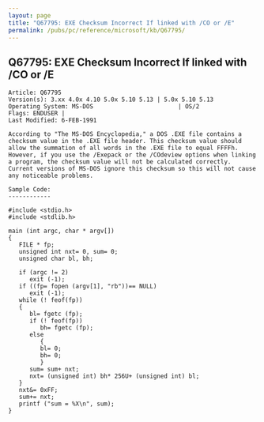 ```yaml
---
layout: page
title: "Q67795: EXE Checksum Incorrect If linked with /CO or /E"
permalink: /pubs/pc/reference/microsoft/kb/Q67795/
---
```


## Q67795: EXE Checksum Incorrect If linked with /CO or /E

	Article: Q67795
	Version(s): 3.xx 4.0x 4.10 5.0x 5.10 5.13 | 5.0x 5.10 5.13
	Operating System: MS-DOS                        | OS/2
	Flags: ENDUSER |
	Last Modified: 6-FEB-1991
	
	According to "The MS-DOS Encyclopedia," a DOS .EXE file contains a
	checksum value in the .EXE file header. This checksum value should
	allow the summation of all words in the .EXE file to equal FFFFh.
	However, if you use the /Exepack or the /COdeview options when linking
	a program, the checksum value will not be calculated correctly.
	Current versions of MS-DOS ignore this checksum so this will not cause
	any noticeable problems.
	
	Sample Code:
	------------
	
	#include <stdio.h>
	#include <stdlib.h>
	
	main (int argc, char * argv[])
	{
	   FILE * fp;
	   unsigned int nxt= 0, sum= 0;
	   unsigned char bl, bh;
	
	   if (argc != 2)
	      exit (-1);
	   if ((fp= fopen (argv[1], "rb"))== NULL)
	      exit (-1);
	   while (! feof(fp))
	   {
	      bl= fgetc (fp);
	      if (! feof(fp))
	         bh= fgetc (fp);
	      else
	         {
	         bl= 0;
	         bh= 0;
	         }
	      sum= sum+ nxt;
	      nxt= (unsigned int) bh* 256U+ (unsigned int) bl;
	   }
	   nxt&= 0xFF;
	   sum+= nxt;
	   printf ("sum = %X\n", sum);
	}
